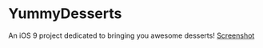 # YummyDesserts
An iOS 9 project dedicated to bringing you awesome desserts!
[Screenshot](YummyDesserts/Images.xcassets/screenshot.jpg)
